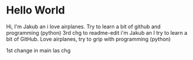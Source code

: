 # Hello World

Hi, I'm Jakub an i love airplanes. Try to learn a bit of github and programming (python)
3rd chg to readme-edit
i'm Jakub an I try to learn a bit of GitHub. Love airplanes, try to grip with programming (python)

1st change in main
las chg

